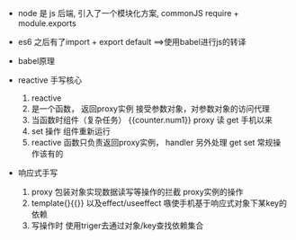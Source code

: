 - node 是 js 后端, 引入了一个模块化方案, commonJS require + module.exports
- es6 之后有了import + export default  ==>使用babel进行js的转译
- babel原理

- reactive 手写核心
    1. reactive
    2. 是一个函数， 返回proxy实例
        接受参数对象，对参数对象的访问代理
    3. 当函数时组件（复杂任务） {{counter.num1}}
        proxy 读 get 手机以来
    4. set 操作 组件重新运行
    5. reactive 函数只负责返回proxy实例， handler 另外处理
        get set 常规操作该有的

- 响应式手写
    1. proxy 包装对象实现数据读写等操作的拦截
        proxy实例的操作
    2. template{}{{}} 以及effect/useeffect
        嗾使手机基于响应式对象下某key的依赖
    3. 写操作时 使用triger去通过对象/key查找依赖集合